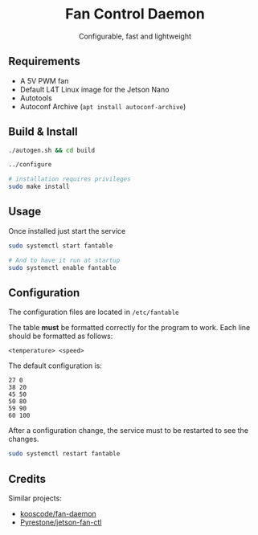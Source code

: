 <h1 align="center">Fan Control Daemon</h1>

<p align="center">Configurable, fast and lightweight</p>

## Requirements

- A 5V PWM fan
- Default L4T Linux image for the Jetson Nano
- Autotools
- Autoconf Archive (`apt install autoconf-archive`)

## Build & Install

```sh
./autogen.sh && cd build

../configure

# installation requires privileges
sudo make install
```

## Usage

Once installed just start the service

```sh
sudo systemctl start fantable

# And to have it run at startup
sudo systemctl enable fantable
```

## Configuration

The configuration files are located in `/etc/fantable`

The table **must** be formatted correctly for the program to work.
Each line should be formatted as follows:

```
<temperature> <speed>
```

The default configuration is:

```
27 0
38 20
45 50
50 80
59 90
60 100
```

After a configuration change, the service must to be restarted to see the changes.

```sh
sudo systemctl restart fantable
```

## Credits

Similar projects:

- [kooscode/fan-daemon](https://github.com/kooscode/fan-daemon)
- [Pyrestone/jetson-fan-ctl](https://github.com/Pyrestone/jetson-fan-ctl)
